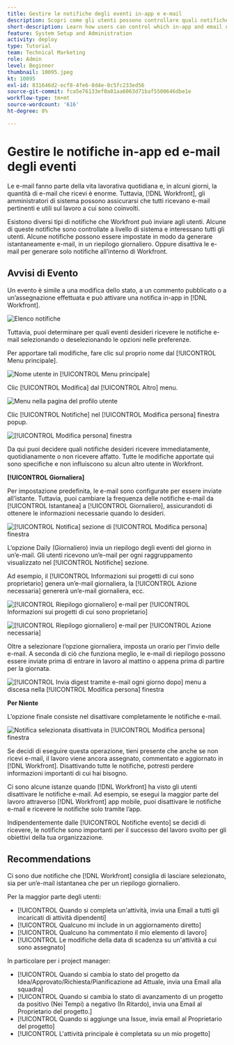 ```yaml
---
title: Gestire le notifiche degli eventi in-app e e-mail
description: Scopri come gli utenti possono controllare quali notifiche in-app e e-mail ricevono in modo da ricevere e-mail pertinenti e utili al proprio lavoro.
short-description: Learn how users can control which in-app and email notifications they receive.
feature: System Setup and Administration
activity: deploy
type: Tutorial
team: Technical Marketing
role: Admin
level: Beginner
thumbnail: 10095.jpeg
kt: 10095
exl-id: 831646d2-ecf8-4fe6-8d4e-8c5fc233ed56
source-git-commit: fca5e76133ef0a81aa6063d71baf5500646dbe1e
workflow-type: tm+mt
source-wordcount: '616'
ht-degree: 8%

---
```


# Gestire le notifiche in-app ed e-mail degli eventi

Le e-mail fanno parte della vita lavorativa quotidiana e, in alcuni giorni, la quantità di e-mail che ricevi è enorme. Tuttavia, [!DNL Workfront], gli amministratori di sistema possono assicurarsi che tutti ricevano e-mail pertinenti e utili sul lavoro a cui sono coinvolti.

Esistono diversi tipi di notifiche che Workfront può inviare agli utenti. Alcune di queste notifiche sono controllate a livello di sistema e interessano tutti gli utenti. Alcune notifiche possono essere impostate in modo da generare istantaneamente e-mail, in un riepilogo giornaliero. Oppure disattiva le e-mail per generare solo notifiche all’interno di Workfront.

## Avvisi di Evento

Un evento è simile a una modifica dello stato, a un commento pubblicato o a un’assegnazione effettuata e può attivare una notifica in-app in [!DNL Workfront].

![Elenco notifiche](assets/admin-fund-user-notifications-01.png)

Tuttavia, puoi determinare per quali eventi desideri ricevere le notifiche e-mail selezionando o deselezionando le opzioni nelle preferenze.

Per apportare tali modifiche, fare clic sul proprio nome dal [!UICONTROL Menu principale].

![Nome utente in [!UICONTROL Menu principale]](assets/admin-fund-user-notifications-02.png)

Clic [!UICONTROL Modifica] dal [!UICONTROL Altro] menu.

![Menu nella pagina del profilo utente](assets/admin-fund-user-notifications-03.png)

Clic [!UICONTROL Notifiche] nel [!UICONTROL Modifica persona] finestra popup.

![[!UICONTROL Modifica persona] finestra](assets/admin-fund-user-notifications-04.png)

Da qui puoi decidere quali notifiche desideri ricevere immediatamente, quotidianamente o non ricevere affatto. Tutte le modifiche apportate qui sono specifiche e non influiscono su alcun altro utente in Workfront.

**[!UICONTROL Giornaliera]**

Per impostazione predefinita, le e-mail sono configurate per essere inviate all’istante. Tuttavia, puoi cambiare la frequenza delle notifiche e-mail da [!UICONTROL Istantanea] a [!UICONTROL Giornaliero], assicurandoti di ottenere le informazioni necessarie quando lo desideri.

![[!UICONTROL Notifica] sezione di [!UICONTROL Modifica persona] finestra](assets/admin-fund-user-notifications-05.png)

L’opzione Daily (Giornaliero) invia un riepilogo degli eventi del giorno in un’e-mail. Gli utenti ricevono un’e-mail per ogni raggruppamento visualizzato nel [!UICONTROL Notifiche] sezione.

Ad esempio, il [!UICONTROL Informazioni sui progetti di cui sono proprietario] genera un’e-mail giornaliera, la [!UICONTROL Azione necessaria] genererà un’e-mail giornaliera, ecc.

![[!UICONTROL Riepilogo giornaliero] e-mail per [!UICONTROL Informazioni sui progetti di cui sono proprietario]](assets/admin-fund-user-notifications-06.png)

![[!UICONTROL Riepilogo giornaliero] e-mail per [!UICONTROL Azione necessaria]](assets/admin-fund-user-notifications-07.png)

Oltre a selezionare l’opzione giornaliera, imposta un orario per l’invio delle e-mail. A seconda di ciò che funziona meglio, le e-mail di riepilogo possono essere inviate prima di entrare in lavoro al mattino o appena prima di partire per la giornata.

![[!UICONTROL Invia digest tramite e-mail ogni giorno dopo] menu a discesa nella [!UICONTROL Modifica persona] finestra](assets/admin-fund-user-notifications-08.png)

**Per Niente**

L’opzione finale consiste nel disattivare completamente le notifiche e-mail.

![Notifica selezionata disattivata in [!UICONTROL Modifica persona] finestra](assets/admin-fund-user-notifications-09.png)

Se decidi di eseguire questa operazione, tieni presente che anche se non ricevi e-mail, il lavoro viene ancora assegnato, commentato e aggiornato in [!DNL Workfront]. Disattivando tutte le notifiche, potresti perdere informazioni importanti di cui hai bisogno.

Ci sono alcune istanze quando [!DNL Workfront] ha visto gli utenti disattivare le notifiche e-mail. Ad esempio, se esegui la maggior parte del lavoro attraverso [!DNL Workfront] app mobile, puoi disattivare le notifiche e-mail e ricevere le notifiche solo tramite l’app.

Indipendentemente dalle [!UICONTROL Notifiche evento] se decidi di ricevere, le notifiche sono importanti per il successo del lavoro svolto per gli obiettivi della tua organizzazione.


## Recommendations

Ci sono due notifiche che [!DNL Workfront] consiglia di lasciare selezionato, sia per un’e-mail istantanea che per un riepilogo giornaliero.

Per la maggior parte degli utenti:

* [!UICONTROL Quando si completa un&#39;attività, invia una Email a tutti gli incaricati di attività dipendenti]
* [!UICONTROL Qualcuno mi include in un aggiornamento diretto]
* [!UICONTROL Qualcuno ha commentato il mio elemento di lavoro]
* [!UICONTROL Le modifiche della data di scadenza su un&#39;attività a cui sono assegnato]


In particolare per i project manager:

* [!UICONTROL Quando si cambia lo stato del progetto da Idea/Approvato/Richiesta/Pianificazione ad Attuale, invia una Email alla squadra]
* [!UICONTROL Quando si cambia lo stato di avanzamento di un progetto da positivo (Nei Tempi) a negativo (In Ritardo), invia una Email al Proprietario del progetto.]
* [!UICONTROL Quando si aggiunge una Issue, invia email al Proprietario del progetto]
* [!UICONTROL L&#39;attività principale è completata su un mio progetto]


<!---
learn more URLs
Email notifications
guide: manage your notifications
--->
